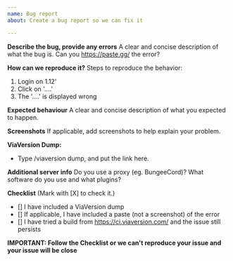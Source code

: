 ```yaml
---
name: Bug report
about: Create a bug report so we can fix it

---
```


**Describe the bug, provide any errors**
A clear and concise description of what the bug is. Can you https://paste.gg/ the error?

**How can we reproduce it?**
Steps to reproduce the behavior:
1. Login on 1.12'
2. Click on '....'
3. The '....' is displayed wrong

**Expected behaviour**
A clear and concise description of what you expected to happen.

**Screenshots**
If applicable, add screenshots to help explain your problem.

**ViaVersion Dump:**
- Type /viaversion dump, and put the link here.

**Additional server info**
Do you use a proxy (eg. BungeeCord)? What software do you use and what plugins?

**Checklist** (Mark with [X] to check it.)
- [] I have included a ViaVersion dump
- [] If applicable, I have included a paste (not a screenshot) of the error
- [] I have tried a build from https://ci.viaversion.com/ and the issue still persists

**IMPORTANT: Follow the Checklist or we can't reproduce your issue and your issue will be close**
